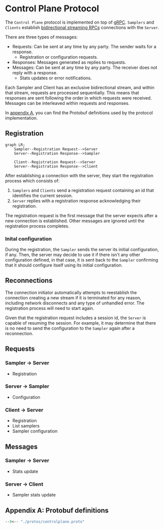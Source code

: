 # Control Plane Protocol

The `Control Plane` protocol is implemented on top of [gRPC](https://grpc.io/). `Samplers` and `Clients` establish [bidirectional streaming RPCs](https://grpc.io/docs/what-is-grpc/core-concepts/#bidirectional-streaming-rpc) connections with the `Server`.

There are three types of messages:

* Requests: Can be sent at any time by any party. The sender waits for a response.
    * Registration or configuration requests.
* Responses: Messages generated as replies to requests.
* Messages: Can be sent at any time by any party. The receiver does not reply with a response.
    * Stats updates or error notifications.

Each Sampler and Client has an exclusive bidirectional stream, and within that stream, requests are processed sequentially. This means that responses are sent following the order in which requests were received. Messages can be interleaved within requests and responses.

In [appendix A](#appendix-a-protobuf-definitions), you can find the Protobuf definitions used by the protocol implementation.

## Registration

```mermaid
graph LR;
    Sampler--Registration Request-->Server
    Server--Registration Response-->Sampler

    Client--Registration Request-->Server
    Server--Registration Response-->Client
```

After establishing a connection with the server, they start the registration process which consists of:

1. `Samplers` and `Clients` send a registration request containing an id that identifies the current session.
2. `Server` replies with a registration response acknowledging their registration.

The registration request is the first message that the server expects after a new connection is established. Other messages are ignored until the registration process completes.

### Inital configuration

During the registration, the `Sampler` sends the server its initial configuration, if any. Then, the server may decide to use it if there isn't any other configuration defined, in that case, it is sent back to the `Sampler` confirming that it should configure itself using its initial configuration.


## Reconnections

The connection initiator automatically attempts to reestablish the connection creating a new stream if it is terminated for any reason, including network disconnects and any type of unhandled error. The registration process will need to start again. 

Given that the registration request includes a session id, the `Server` is capable of resuming the session. For example, it may determine that there is no need to send the configuration to the `Sampler` again after a reconnection.

## Requests

### Sampler -> Server

* Registration

### Server -> Sampler

* Configuration

### Client -> Server

* Registration
* List samplers
* Sampler configuration

## Messages

### Sampler -> Server

* Stats update

### Server -> Client

* Sampler stats update

## Appendix A: Protobuf definitions

``` protobuf
--8<-- "./protos/controlplane.proto"
```
